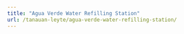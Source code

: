 ```yaml
---
title: "Agua Verde Water Refilling Station"
url: /tanauan-leyte/agua-verde-water-refilling-station/
---
```

